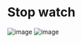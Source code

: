# Stop watch

![image](https://user-images.githubusercontent.com/127378016/224022750-2cc3ef55-1a77-4d87-aea4-5cae73ccda27.png)
![image](https://user-images.githubusercontent.com/127378016/224022805-a6ca0deb-39f3-4727-8973-7443c658edc4.png)
 
